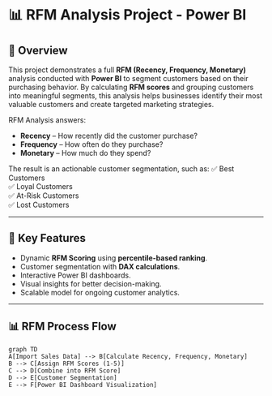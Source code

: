 # 📊 RFM Analysis Project - Power BI

## 📝 Overview
This project demonstrates a full **RFM (Recency, Frequency, Monetary)** analysis conducted with **Power BI** to segment customers based on their purchasing behavior. By calculating **RFM scores** and grouping customers into meaningful segments, this analysis helps businesses identify their most valuable customers and create targeted marketing strategies.

RFM Analysis answers:
- **Recency** – How recently did the customer purchase?
- **Frequency** – How often do they purchase?
- **Monetary** – How much do they spend?

The result is an actionable customer segmentation, such as:
✅ Best Customers  
✅ Loyal Customers  
✅ At-Risk Customers  
✅ Lost Customers  

---

## 🚀 Key Features
- Dynamic **RFM Scoring** using **percentile-based ranking**.
- Customer segmentation with **DAX calculations**.
- Interactive Power BI dashboards.
- Visual insights for better decision-making.
- Scalable model for ongoing customer analytics.

---

## 📊 RFM Process Flow

```mermaid
graph TD
A[Import Sales Data] --> B[Calculate Recency, Frequency, Monetary]
B --> C[Assign RFM Scores (1-5)]
C --> D[Combine into RFM Score]
D --> E[Customer Segmentation]
E --> F[Power BI Dashboard Visualization]
